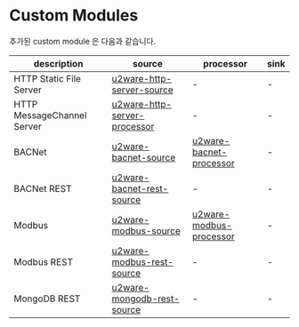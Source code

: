 # Custom Modules

추가된 custom module 은 다음과 같습니다.

|description|source|processor|sink|
|--------------------------|------|---------|----|
|HTTP Static File Server   |[u2ware-http-server-source](spring-xd-u2ware-http-server-source/)|-|-|
|HTTP MessageChannel Server|[u2ware-http-server-processor](spring-xd-u2ware-http-server-processor/)|-|-|
|BACNet                    |[u2ware-bacnet-source](spring-xd-u2ware-bacnet-source/)|[u2ware-bacnet-processor](spring-xd-u2ware-bacnet-processor/)|-|
|BACNet REST               |[u2ware-bacnet-rest-source](spring-xd-u2ware-bacnet-rest-source/)|-|-|
|Modbus                    |[u2ware-modbus-source](spring-xd-u2ware-modbus-source/)|[u2ware-modbus-processor](spring-xd-u2ware-modbus-processor)|-|
|Modbus REST               |[u2ware-modbus-rest-source](spring-xd-u2ware-modbus-rest-source/)|-|-|
|MongoDB REST              |[u2ware-mongodb-rest-source](spring-xd-u2ware-mongodb-rest-source/)|-|-|





